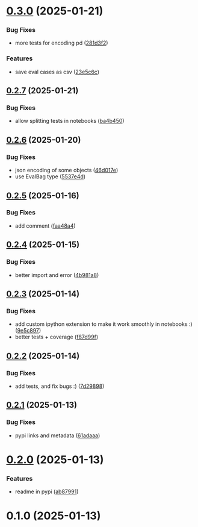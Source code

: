 # [0.3.0](https://github.com/AlmogBaku/pytest-evals/compare/v0.2.7...v0.3.0) (2025-01-21)


### Bug Fixes

* more tests for encoding pd ([281d3f2](https://github.com/AlmogBaku/pytest-evals/commit/281d3f2a0989698136989fdc4b3a6095ed039d8b))


### Features

* save eval cases as csv ([23e5c6c](https://github.com/AlmogBaku/pytest-evals/commit/23e5c6c7cce8b1a4214a1ca5f8969c7da9d06005))





## [0.2.7](https://github.com/AlmogBaku/pytest-evals/compare/v0.2.6...v0.2.7) (2025-01-21)


### Bug Fixes

* allow splitting tests in notebooks ([ba4b450](https://github.com/AlmogBaku/pytest-evals/commit/ba4b450ded4a7123ceb943bb6876d5d82d3454a3))





## [0.2.6](https://github.com/AlmogBaku/pytest-evals/compare/v0.2.5...v0.2.6) (2025-01-20)


### Bug Fixes

* json encoding of some objects ([46d017e](https://github.com/AlmogBaku/pytest-evals/commit/46d017ef1aa2c1b3fbca3e4fdddb5911b1268bf7))
* use EvalBag type ([5537e4d](https://github.com/AlmogBaku/pytest-evals/commit/5537e4d0a4f92b130013b596c2f19b3796265bbe))





## [0.2.5](https://github.com/AlmogBaku/pytest-evals/compare/v0.2.4...v0.2.5) (2025-01-16)


### Bug Fixes

* add comment ([faa48a4](https://github.com/AlmogBaku/pytest-evals/commit/faa48a4fbd5affe1fb21c13461a2330632dc969a))





## [0.2.4](https://github.com/AlmogBaku/pytest-evals/compare/v0.2.3...v0.2.4) (2025-01-15)


### Bug Fixes

* better import and error ([4b981a8](https://github.com/AlmogBaku/pytest-evals/commit/4b981a8654f429b09292426986697feb8eeed72a))





## [0.2.3](https://github.com/AlmogBaku/pytest-evals/compare/v0.2.2...v0.2.3) (2025-01-14)


### Bug Fixes

* add custom ipython extension to make it work smoothly in notebooks :) ([9e5c897](https://github.com/AlmogBaku/pytest-evals/commit/9e5c897a47971e36ca9b1c41c89674301de995fe))
* better tests + coverage ([f87d99f](https://github.com/AlmogBaku/pytest-evals/commit/f87d99f7a50a2630a421a39e3e9927b65a75a2e4))





## [0.2.2](https://github.com/AlmogBaku/pytest-evals/compare/v0.2.1...v0.2.2) (2025-01-14)


### Bug Fixes

* add tests, and fix bugs :) ([7d29898](https://github.com/AlmogBaku/pytest-evals/commit/7d2989838a8f0010f4f97c58e9ad3b0f5735c1fc))





## [0.2.1](https://github.com/AlmogBaku/pytest-evals/compare/v0.2.0...v0.2.1) (2025-01-13)


### Bug Fixes

* pypi links and metadata ([61adaaa](https://github.com/AlmogBaku/pytest-evals/commit/61adaaaeb8487a68609374f7cc9a77b16d9727e6))





# [0.2.0](https://github.com/AlmogBaku/pytest-evals/compare/v0.1.0...v0.2.0) (2025-01-13)


### Features

* readme in pypi ([ab87991](https://github.com/AlmogBaku/pytest-evals/commit/ab8799158c256daeb47c4f7e7e3f26471b926dab))





# 0.1.0 (2025-01-13)

